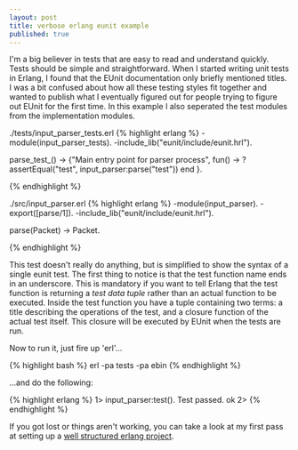 ```yaml
---
layout: post
title: verbose erlang eunit example
published: true
---
```


I'm a big believer in tests that are easy to read and understand quickly. Tests should be simple and straightforward. When I started writing unit tests in Erlang, I found that the EUnit documentation only briefly mentioned titles. I was a bit confused about how all these testing styles fit together and wanted to publish what I eventually figured out for people trying to figure out EUnit for the first time. In this example I also seperated the test modules from the implementation modules.

./tests/input_parser_tests.erl
{% highlight erlang %}
-module(input_parser_tests).
-include_lib("eunit/include/eunit.hrl").

parse_test_() ->
	{"Main entry point for parser process",
		fun() ->
			?assertEqual("test", input_parser:parse("test"))
		end
	}.

{% endhighlight %}

./src/input_parser.erl
{% highlight erlang %}
-module(input_parser).
-export([parse/1]).
-include_lib("eunit/include/eunit.hrl").

parse(Packet) ->
	Packet.	

{% endhighlight %}

This test doesn't really do anything, but is simplified to show the syntax of a single eunit test. The first thing to notice is that the test function name ends in an underscore. This is mandatory if you want to tell Erlang that the test function is returning a _test data tuple_ rather than an actual function to be executed. Inside the test function you have a tuple containing two terms: a title describing the operations of the test, and a closure function of the actual test itself. This closure will be executed by EUnit when the tests are run.

Now to run it, just fire up 'erl'...

{% highlight bash %}
erl -pa tests -pa ebin
{% endhighlight %}

...and do the following:

{% highlight erlang %}
1> input_parser:test().
 Test passed.
ok
2>
{% endhighlight %}

If you got lost or things aren't working, you can take a look at my first pass at setting up a [well structured erlang project](http://github.com/blakesmith/emud).
